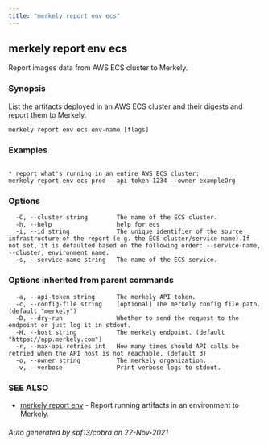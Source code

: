 ```yaml
---
title: "merkely report env ecs"
---
```


## merkely report env ecs

Report images data from AWS ECS cluster to Merkely.

### Synopsis


List the artifacts deployed in an AWS ECS cluster and their digests 
and report them to Merkely. 


```
merkely report env ecs env-name [flags]
```

### Examples

```

* report what's running in an entire AWS ECS cluster:
merkely report env ecs prod --api-token 1234 --owner exampleOrg

```

### Options

```
  -C, --cluster string        The name of the ECS cluster.
  -h, --help                  help for ecs
  -i, --id string             The unique identifier of the source infrastructure of the report (e.g. the ECS cluster/service name).If not set, it is defaulted based on the following order: --service-name, --cluster, environment name.
  -s, --service-name string   The name of the ECS service.
```

### Options inherited from parent commands

```
  -a, --api-token string      The merkely API token.
  -c, --config-file string    [optional] The merkely config file path. (default "merkely")
  -D, --dry-run               Whether to send the request to the endpoint or just log it in stdout.
  -H, --host string           The merkely endpoint. (default "https://app.merkely.com")
  -r, --max-api-retries int   How many times should API calls be retried when the API host is not reachable. (default 3)
  -o, --owner string          The merkely organization.
  -v, --verbose               Print verbose logs to stdout.
```

### SEE ALSO

* [merkely report env](merkely_report_env.md)	 - Report running artifacts in an environment to Merkely.

###### Auto generated by spf13/cobra on 22-Nov-2021
